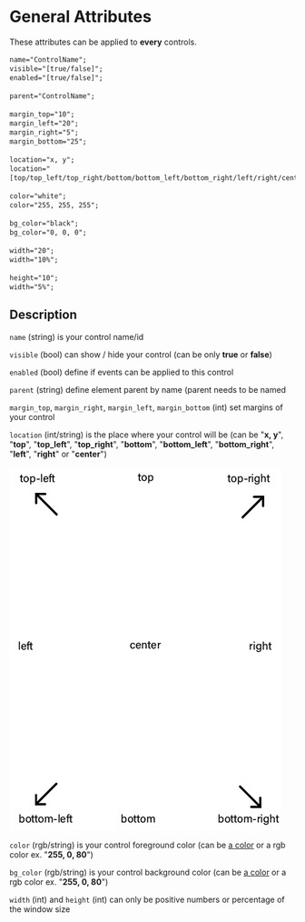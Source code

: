 # General Attributes

These attributes can be applied to **every** controls.

    name="ControlName";
    visible="[true/false]";
    enabled="[true/false]";

    parent="ControlName";

    margin_top="10";
    margin_left="20";
    margin_right="5";
    margin_bottom="25";
    
    location="x, y";
    location="[top/top_left/top_right/bottom/bottom_left/bottom_right/left/right/center]";
    
    color="white";
    color="255, 255, 255";
    
    bg_color="black";
    bg_color="0, 0, 0";
    
    width="20";
    width="10%";
    
    height="10";
    width="5%";

## Description
`name` (string) is your control name/id

`visible` (bool) can show / hide your control (can be only **true** or **false**)

`enabled` (bool) define if events can be applied to this control

`parent` (string) define element parent by name (parent needs to be named

`margin_top`, `margin_right`, `margin_left`, `margin_bottom` (int) set margins of your control

`location` (int/string) is the place where your control will be (can be "**x, y**", "**top**", "**top_left**", "**top_right**", "**bottom**", "**bottom_left**", "**bottom_right**", "**left**", "**right**" or "**center**")

![position_schema](images/position_schema.png)


`color` (rgb/string) is your control foreground color (can be [a color](Colors.md) or a rgb color ex. "**255, 0, 80**")

`bg_color` (rgb/string) is your control background color (can be [a color](Colors.md) or a rgb color ex. "**255, 0, 80**")

`width` (int) and `height` (int) can only be positive numbers or percentage of the window size
